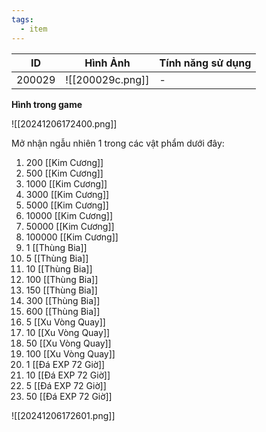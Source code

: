 ```yaml
---
tags:
  - item
---
```


| ID     | Hình Ảnh         | Tính năng sử dụng |
| ------ | ---------------- | ----------------- |
| 200029 | ![[200029c.png]] | -                 |

**Hình trong game**

![[20241206172400.png]]

Mở nhận ngẫu nhiên 1 trong các vật phẩm dưới đây:
1. 200 [[Kim Cương]]
2. 500 [[Kim Cương]]
3. 1000 [[Kim Cương]]
4. 3000 [[Kim Cương]]
5. 5000 [[Kim Cương]]
6. 10000 [[Kim Cương]]
7. 50000 [[Kim Cương]]
8. 100000 [[Kim Cương]]
9. 1 [[Thùng Bia]]
10. 5 [[Thùng Bia]]
11. 10 [[Thùng Bia]]
12. 100 [[Thùng Bia]]
13. 150 [[Thùng Bia]]
14. 300 [[Thùng Bia]]
15. 600 [[Thùng Bia]]
16. 5 [[Xu Vòng Quay]]
17. 10 [[Xu Vòng Quay]]
18. 50 [[Xu Vòng Quay]]
19. 100 [[Xu Vòng Quay]]
20. 1 [[Đá EXP 72 Giờ]]
21. 10 [[Đá EXP 72 Giờ]]
22. 5 [[Đá EXP 72 Giờ]]
23. 50 [[Đá EXP 72 Giờ]]

![[20241206172601.png]]